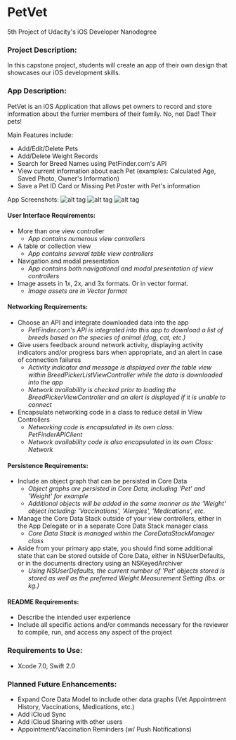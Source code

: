 # PetVet
5th Project of Udacity's iOS Developer Nanodegree

### Project Description: 
In this capstone project, students will create an app of their own design that showcases our iOS development skills.

### App Description:
PetVet is an iOS Application that allows pet owners to record and store information about the furrier members of their family. No, not Dad! Their pets!

Main Features include:
* Add/Edit/Delete Pets
* Add/Delete Weight Records
* Search for Breed Names using PetFinder.com's API
* View current information about each Pet (examples: Calculated Age, Saved Photo, Owner's Information)
* Save a Pet ID Card or Missing Pet Poster with Pet's information

App Screenshots:
![alt tag](http://www.cottontailsolutions.com/PetVetApp/AppScreenshots/IMG_0887.jpg)
![alt tag](http://www.cottontailsolutions.com/PetVetApp/AppScreenshots/IMG_0888.jpg)
![alt tag](http://www.cottontailsolutions.com/PetVetApp/AppScreenshots/IMG_0889.jpg)

#### User Interface Requirements:
* More than one view controller
  * *App contains numerous view controllers*
* A table or collection view
  * *App contains several table view controllers*
* Navigation and modal presentation
  * *App contains both navigational and modal presentation of view controllers*
* Image assets in 1x, 2x, and 3x formats. Or in vector format.
  * *Image assets are in Vector format*

#### Networking Requirements:
* Choose an API and integrate downloaded data into the app
  * *PetFinder.com's API is integrated into this app to download a list of breeds based on the species of animal (dog, cat, etc.)*
* Give users feedback around network activity, displaying activity indicators and/or progress bars when appropriate, and an alert in case of connection failures
  * *Activity indicator and message is displayed over the table view within BreedPickerListViewController while the data is downloaded into the app*
  * *Network availability is checked prior to loading the BreedPickerViewController and an alert is displayed if it is unable to connect*
* Encapsulate networking code in a class to reduce detail in View Controllers
  * *Networking code is encapsulated in its own class: PetFinderAPIClient*
  * *Network availability code is also encapsulated in its own Class: Network*

#### Persistence Requirements: 
* Include an object graph that can be persisted in Core Data
  * *Object graphs are persisted in Core Data, including 'Pet' and 'Weight' for example*
  * *Additional objects will be added in the same manner as the 'Weight' object including: 'Vaccinations', 'Alergies', 'Medications', etc.*
* Manage the Core Data Stack outside of your view controllers, either in the App Delegate or in a separate Core Data Stack manager class
  * *Core Data Stack is managed within the CoreDataStackManager class*
* Aside from your primary app state, you should find some additional state that can be stored outside of Core Data, either in NSUserDefaults, or in the documents directory using an NSKeyedArchiver
  * *Using NSUserDefaults, the current number of 'Pet' objects stored is stored as well as the preferred Weight Measurement Setting (lbs. or kg.)*

#### README Requirements:
* Describe the intended user experience
* Include all specific actions and/or commands necessary for the reviewer to compile, run, and access any aspect of the project

### Requirements to Use:
* Xcode 7.0, Swift 2.0

### Planned Future Enhancements:
* Expand Core Data Model to include other data graphs (Vet Appointment History, Vaccinations, Medications, etc.)
* Add iCloud Sync 
* Add iCloud Sharing with other users 
* Appointment/Vaccination Reminders (w/ Push Notifications)
